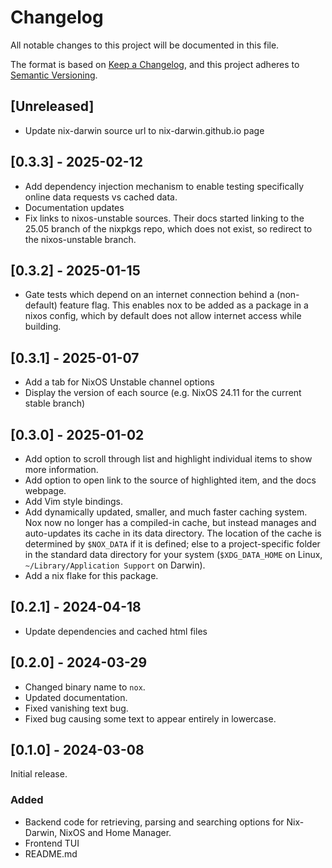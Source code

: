 # Changelog
All notable changes to this project will be documented in this file.

The format is based on [Keep a Changelog](https://keepachangelog.com/en/1.1.0/),
and this project adheres to [Semantic Versioning](https://semver.org/spec/v2.0.0.html).

## [Unreleased]
- Update nix-darwin source url to nix-darwin.github.io page

## [0.3.3] - 2025-02-12
- Add dependency injection mechanism to enable testing specifically online data requests vs cached data.
- Documentation updates
- Fix links to nixos-unstable sources. Their docs started linking to the 25.05 branch of the nixpkgs repo, which does not exist, so redirect to the nixos-unstable branch.

## [0.3.2] - 2025-01-15
- Gate tests which depend on an internet connection behind a (non-default) feature flag. This enables nox to be added as a package in a nixos config, which by default does not allow internet access while building.

## [0.3.1] - 2025-01-07
- Add a tab for NixOS Unstable channel options
- Display the version of each source (e.g. NixOS 24.11 for the current stable branch)

## [0.3.0] - 2025-01-02
- Add option to scroll through list and highlight individual items to show more information.
- Add option to open link to the source of highlighted item, and the docs webpage.
- Add Vim style bindings.
- Add dynamically updated, smaller, and much faster caching system. Nox now no longer has a compiled-in cache, but instead manages and auto-updates its cache in its data directory. The location of the cache is determined by `$NOX_DATA` if it is defined; else to a project-specific folder in the standard data directory for your system (`$XDG_DATA_HOME` on Linux, `~/Library/Application Support` on Darwin).
- Add a nix flake for this package.

## [0.2.1] - 2024-04-18
- Update dependencies and cached html files

## [0.2.0] - 2024-03-29
- Changed binary name to `nox`.
- Updated documentation.
- Fixed vanishing text bug.
- Fixed bug causing some text to appear entirely in lowercase.

## [0.1.0] - 2024-03-08
Initial release.

### Added
- Backend code for retrieving, parsing and searching options for Nix-Darwin, NixOS and Home Manager.
- Frontend TUI
- README.md
